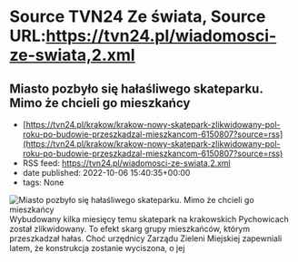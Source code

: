 # Source TVN24 Ze świata, Source URL:https://tvn24.pl/wiadomosci-ze-swiata,2.xml

## Miasto pozbyło się hałaśliwego skateparku. Mimo że chcieli go mieszkańcy
 - [https://tvn24.pl/krakow/krakow-nowy-skatepark-zlikwidowany-pol-roku-po-budowie-przeszkadzal-mieszkancom-6150807?source=rss](https://tvn24.pl/krakow/krakow-nowy-skatepark-zlikwidowany-pol-roku-po-budowie-przeszkadzal-mieszkancom-6150807?source=rss)
 - RSS feed: https://tvn24.pl/wiadomosci-ze-swiata,2.xml
 - date published: 2022-10-06 15:40:35+00:00
 - tags: None

<img alt="Miasto pozbyło się hałaśliwego skateparku. Mimo że chcieli go mieszkańcy" src="https://tvn24.pl/najnowsze/cdn-zdjecie-tlsyh0-skatepark-moze-zostac-przeniesiony-na-kampus-uniwersytetu-jagiellonskiego-5775692/alternates/LANDSCAPE_1280" />
    Wybudowany kilka miesięcy temu skatepark na krakowskich Pychowicach został zlikwidowany. To efekt skarg grupy mieszkańców, którym przeszkadzał hałas. Choć urzędnicy Zarządu Zieleni Miejskiej zapewniali latem, że konstrukcja zostanie wyciszona, o jej
